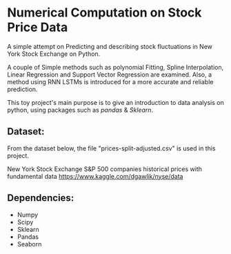 # Numerical Computation on Stock Price Data

A simple attempt on Predicting and describing stock fluctuations in New York Stock Exchange on Python.

A couple of Simple methods such as polynomial Fitting, Spline Interpolation, Linear Regression and Support Vector Regression are examined.
Also, a method using RNN LSTMs is introduced for a more accurate and reliable prediction.

This toy project's main purpose is to give an introduction to data analysis on python, using packages such as *pandas* & *Sklearn*.

## Dataset:

From the dataset below, the file "prices-split-adjusted.csv" is used in this project.

New York Stock Exchange
S&P 500 companies historical prices with fundamental data
https://www.kaggle.com/dgawlik/nyse/data

## Dependencies:

* Numpy
* Scipy
* Sklearn
* Pandas
* Seaborn

